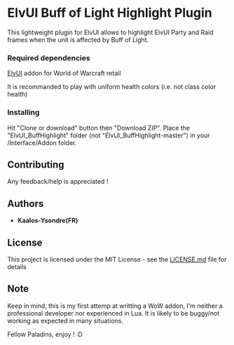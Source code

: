 # ElvUI Buff of Light Highlight Plugin

This lightweight plugin for ElvUI allows to highlight ElvUI Party and Raid frames 
when the unit is affected by Buff of Light.

### Required dependencies

[ElvUI](https://www.tukui.org/download.php?ui=elvui) addon for World of Warcraft retail

It is recommanded to play with uniform health colors (i.e. not class color health)

### Installing

Hit "Clone or download" button then "Download ZIP".
Place the "ElvUI_BuffHighlight" folder (not "ElvUI_BuffHighlight-master")
in your /Interface/Addon folder.

## Contributing

Any feedback/help is appreciated !


## Authors

* **Kaalos-Ysondre(FR)**

## License

This project is licensed under the MIT License - see the [LICENSE.md](LICENSE.md) file for details

## Note

Keep in mind, this is my first attemp at writting a WoW addon, I'm neither a professional developer
nor experienced in Lua. It is likely to be buggy/not working as expected in many situations.

Fellow Paladins, enjoy ! :D

